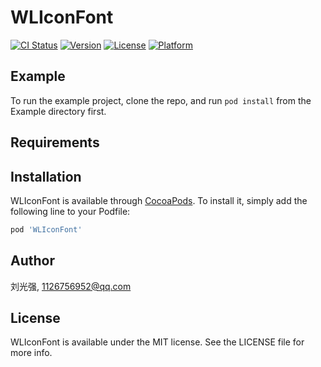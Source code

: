 # WLIconFont

[![CI Status](http://img.shields.io/travis/刘光强/WLIconFont.svg?style=flat)](https://travis-ci.org/刘光强/WLIconFont)
[![Version](https://img.shields.io/cocoapods/v/WLIconFont.svg?style=flat)](http://cocoapods.org/pods/WLIconFont)
[![License](https://img.shields.io/cocoapods/l/WLIconFont.svg?style=flat)](http://cocoapods.org/pods/WLIconFont)
[![Platform](https://img.shields.io/cocoapods/p/WLIconFont.svg?style=flat)](http://cocoapods.org/pods/WLIconFont)

## Example

To run the example project, clone the repo, and run `pod install` from the Example directory first.

## Requirements

## Installation

WLIconFont is available through [CocoaPods](http://cocoapods.org). To install
it, simply add the following line to your Podfile:

```ruby
pod 'WLIconFont'
```

## Author

刘光强, 1126756952@qq.com

## License

WLIconFont is available under the MIT license. See the LICENSE file for more info.
